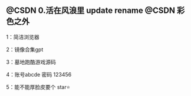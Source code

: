 ## @CSDN 0.活在风浪里 update rename @CSDN 彩色之外

1：简洁浏览器

2：镜像合集gpt

3：墓地跑酷游戏源码

4：账号abcde 密码 123456

5：能不能厚脸皮要个 star⭐️

